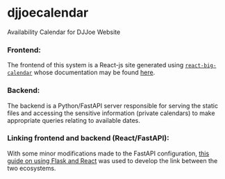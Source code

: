 # djjoecalendar
Availability Calendar for DJJoe Website

### Frontend:
The frontend of this system is a React-js site generated using
[`react-big-calendar`](https://github.com/jquense/react-big-calendar)
whose documentation may be found [here](https://jquense.github.io/react-big-calendar/examples/index.html#api).

### Backend:
The backend is a Python/FastAPI server responsible for serving the static files
and accessing the sensitive information (private calendars) to make appropriate
queries relating to available dates.

### Linking frontend and backend (React/FastAPI):
With some minor modifications made to the FastAPI configuration,
[this guide on using Flask and React](https://blog.learningdollars.com/2019/11/29/how-to-serve-a-reactapp-with-a-flask-server/)
was used to develop the link between the two ecosystems.